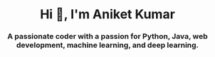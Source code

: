 <h1 align="center">Hi 👋, I'm Aniket Kumar</h1>
<h3 align="center">A passionate coder with a passion for Python, Java, web development, machine learning, and deep learning.</h3>
